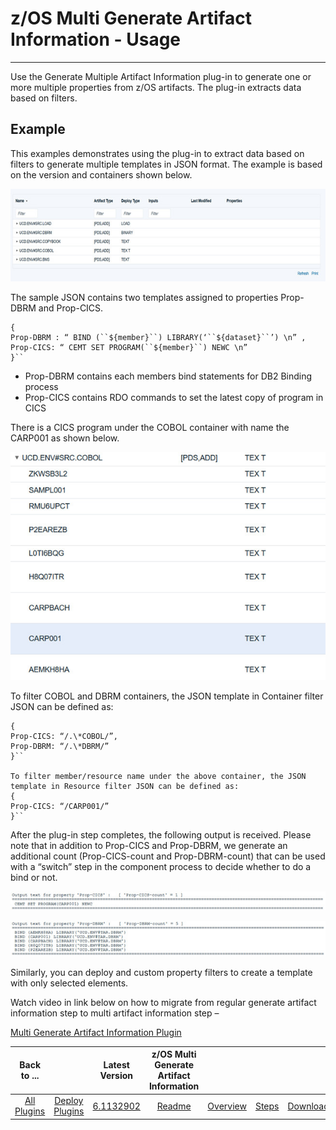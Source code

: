 # z/OS Multi Generate Artifact Information - Usage

---

Use the Generate Multiple Artifact Information plug-in to generate one or more multiple properties from z/OS artifacts. The plug-in extracts data based on filters.

## Example

This examples demonstrates using the plug-in to extract data based on filters to generate multiple templates in JSON format. The example is based on the version and containers shown below.

![](media/zos_example_containers.jpg?resize=640%2C189)

The sample JSON contains two templates assigned to properties Prop-DBRM and Prop-CICS.


```
{
Prop-DBRM : “ BIND (``${member}``) LIBRARY(‘``${dataset}``’) \n” ,
Prop-CICS: “ CEMT SET PROGRAM(``${member}``) NEWC \n”
}``

```


* Prop-DBRM contains each members bind statements for DB2 Binding process
* Prop-CICS contains RDO commands to set the latest copy of program in CICS

There is a CICS program under the COBOL container with name the CARP001 as shown below.

![](media/zos_example_cics.jpg?resize=602%2C436)

To filter COBOL and DBRM containers, the JSON template in Container filter JSON can be defined as:


```
{
Prop-CICS: “/.\*COBOL/”,
Prop-DBRM: “/.\*DBRM/”
}``

To filter member/resource name under the above container, the JSON template in Resource filter JSON can be defined as:
{
Prop-CICS: “/CARP001/”
}``

```


After the plug-in step completes, the following output is received. Please note that in addition to Prop-CICS and Prop-DBRM, we generate an additional count (Prop-CICS-count and Prop-DBRM-count) that can be used with a “switch” step in the component process to decide whether to do a bind or not.

![](media/zos_example_output_cics.jpg?resize=602%2C35)

![](media/zos_example_output_dbrm.jpg?resize=602%2C68)

Similarly, you can deploy and custom property filters to create a template with only selected elements.

Watch video in link below on how to migrate from regular generate artifact information step to multi artifact information step – 

[Multi Generate Artifact Information Plugin](https://community.ibm.com/community/user/wasdevops/viewdocument/ucd-zos-11-multi-generate-arti?CommunityKey=9adfe6b6-2e23-4895-8b27-38b93b5e152c&tab=librarydocuments)


|          Back to ...          |                                |                                                                                 Latest Version                                                                                  | z/OS Multi Generate Artifact Information ||||
|:-----------------------------:|:------------------------------:|:-------------------------------------------------------------------------------------------------------------------------------------------------------------------------------:|:----------------------------------------:| :---: | :---: | :---: |
| [All Plugins](../../index.md) | [Deploy Plugins](../README.md) | [6.1132902](https://raw.githubusercontent.com/UrbanCode/IBM-UCD-PLUGINS/main/files/zos-multi-generate-artifact-info/ucd-plugins-zos-multi-generate-artifact-info-6.1132902.zip) |           [Readme](README.md)            |[Overview](overview.md)|[Steps](steps.md)|[Downloads](downloads.md)|
